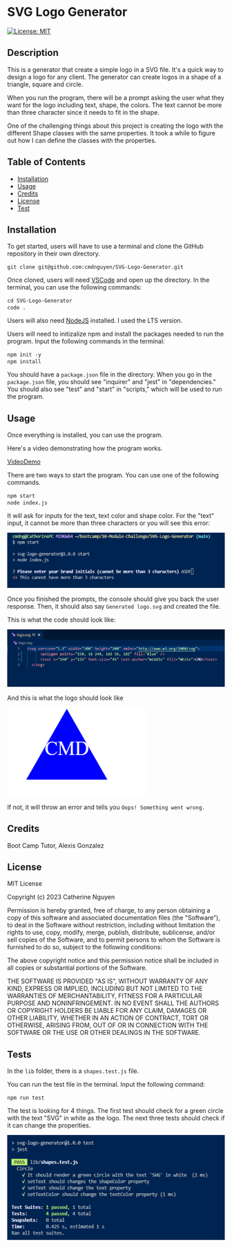 # SVG Logo Generator
  [![License: MIT](https://img.shields.io/badge/License-MIT-yellow.svg)](https://opensource.org/licenses/MIT)

## Description

This is a generator that create a simple logo in a SVG file. It's a quick way to design a logo for any client. The generator can create logos in a shape of a triangle, square and circle.

When you run the program, there will be a prompt asking the user what they want for the logo including text, shape, the colors. The text cannot be more than three character since it needs to fit in the shape.

One of the challenging things about this project is creating the logo with the different Shape classes with the same properties. It took a while to figure out how I can define the classes with the properties.

## Table of Contents

- [Installation](#installation)
- [Usage](#usage)
- [Credits](#credits)
- [License](#license)
- [Test](#tests)

## Installation

To get started, users will have to use a terminal and clone the GitHub repository in their own directory.

	git clone git@github.com:cmdnguyen/SVG-Logo-Generator.git

Once cloned, users will need [VSCode](https://code.visualstudio.com/download) and open up the directory. In the terminal, you can use the following commands:

	cd SVG-Logo-Generator
	code .

Users will also need [NodeJS](https://nodejs.org/en) installed. I used the LTS version.

Users will need to initizalize npm and install the packages needed to run the program. Input the following commands in the terminal:

	npm init -y
	npm install

You should have a `package.json` file in the directory. When you go in the `package.json` file, you should see "inquirer" and "jest" in "dependencies." 
You should also see "test" and "start" in "scripts," which will be used to run the program.

## Usage

Once everything is installed, you can use the program. 

Here's a video demonstrating how the program works.

[VideoDemo]()

There are two ways to start the program. You can use one of the following commands.

    npm start
    node index.js

It will ask for inputs for the text, text color and shape color. For the "text" input, it cannot be more than three characters or you will see this error:

![TextError](/assets/BrandInitialsError.png)

Once you finished the prompts, the console should give you back the user response. Then, it should also say `Generated logo.svg` and created the file.

This is what the code should look like:

![SVGCode](/assets/SVGcode.png)

And this is what the logo should look like

![SVGFile](/assets/SVGfile.png)

If not, it will throw an error and tells you `Oops! Something went wrong.`

## Credits

Boot Camp Tutor, Alexis Gonzalez

## License

MIT License

Copyright (c) 2023 Catherine Nguyen

Permission is hereby granted, free of charge, to any person obtaining a copy
of this software and associated documentation files (the "Software"), to deal
in the Software without restriction, including without limitation the rights
to use, copy, modify, merge, publish, distribute, sublicense, and/or sell
copies of the Software, and to permit persons to whom the Software is
furnished to do so, subject to the following conditions:

The above copyright notice and this permission notice shall be included in all
copies or substantial portions of the Software.

THE SOFTWARE IS PROVIDED "AS IS", WITHOUT WARRANTY OF ANY KIND, EXPRESS OR
IMPLIED, INCLUDING BUT NOT LIMITED TO THE WARRANTIES OF MERCHANTABILITY,
FITNESS FOR A PARTICULAR PURPOSE AND NONINFRINGEMENT. IN NO EVENT SHALL THE
AUTHORS OR COPYRIGHT HOLDERS BE LIABLE FOR ANY CLAIM, DAMAGES OR OTHER
LIABILITY, WHETHER IN AN ACTION OF CONTRACT, TORT OR OTHERWISE, ARISING FROM,
OUT OF OR IN CONNECTION WITH THE SOFTWARE OR THE USE OR OTHER DEALINGS IN THE
SOFTWARE.

## Tests

In the `lib` folder, there is a `shapes.test.js` file.

You can run the test file in the terminal. Input the following command:

    npm run test

The test is looking for 4 things. The first test should check for a green circle with the text "SVG" in white as the logo. The next three tests should check if it can change the properities.

![ShapesTest](/assets/ShapesTest.png)